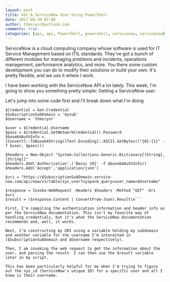 ```yaml
---
layout: post
title: Get A ServiceNow User Using PowerShell
date: 2017-08-30 07:00
author: thmsrynr@outlook.com
comments: true
categories: [api, api, PowerShell, powershell, servicenow, servicenow]
---
```

ServiceNow is a cloud computing company whose software is used for IT Service Management based on ITIL standards. They've got a bunch of different modules for managing problems and incidents, operations management, performance analytics, and more. You there some custom development you can do to modify their solutions or build your own. It's pretty flexible, and we use it where I work.

I have been working with the ServiceNow API a lot lately. This week, I'm going to show you something pretty simple: Getting a ServiceNow user.

Let's jump into some code first and I'll break down what I'm doing.

<strong><!--more--></strong>

```
$Credential = Get-Credential
$SubscriptionSubDomain = 'mysub'
$Username = 'thmsrynr'

$user = $Credential.Username
$pass = $Credential.GetNetworkCredential().Password
$base64AuthInfo = [Convert]::ToBase64String([Text.Encoding]::ASCII.GetBytes(("{0}:{1}" -f $user, $pass)))

$headers = New-Object "System.Collections.Generic.Dictionary[[String],[String]]"
$headers.Add('Authorization',('Basic {0}' -f $base64AuthInfo))
$headers.Add('Accept','application/json')

$uri = "https://$SubscriptionSubDomain.service-now.com/api/now/v1/table/sys_user?sysparm_query=user_name=$Username"

$response = Invoke-WebRequest -Headers $headers -Method "GET" -Uri $uri 
$result = ($response.Content | ConvertFrom-Json).Result\n```

First, I'm compiling the authentication information and header info as per the ServiceNow documentation. This isn't my favorite way of handling credentials, but it's what the ServiceNow documentation recommends and, well, it works.

Next, I'm constructing my URI using a variable holding my subdomain and another variable for the username I'm interested in ($SubscriptionSubDomain and $Username respectively).

Then, I am invoking the web request to get the information about the user, and parsing the result. I can then use the $result variable later in my script.

This has been particularly helpful for me when I'm trying to figure out the sys_id (ServiceNow's unique ID) for a specific user and all I know is their username.
